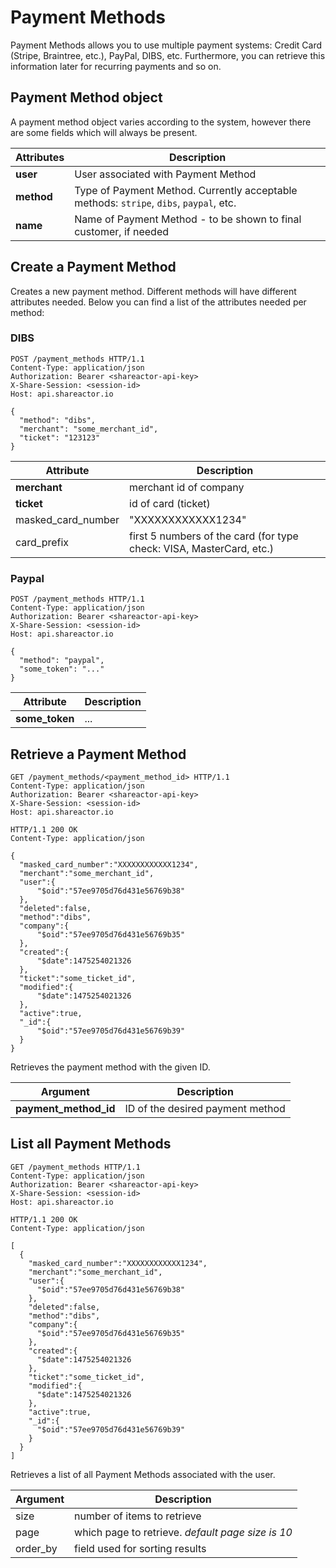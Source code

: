 # Payment Methods

Payment Methods allows you to use multiple payment systems: Credit Card (Stripe, Braintree, etc.), PayPal, DIBS, etc. Furthermore,
you can retrieve this information later for recurring payments and so on.

## Payment Method object

A payment method object varies according to the system, however there are some fields which will always be present.

Attributes | Description
---------- | -------
**user** | User associated with Payment Method
**method** | Type of Payment Method. Currently acceptable methods: `stripe`, `dibs`, `paypal`, etc.
**name** | Name of Payment Method - to be shown to final customer, if needed

## Create a Payment Method

Creates a new payment method. Different methods will have different attributes needed. Below you can find a list of the attributes needed per method:

### DIBS

``` http
POST /payment_methods HTTP/1.1
Content-Type: application/json
Authorization: Bearer <shareactor-api-key>
X-Share-Session: <session-id>
Host: api.shareactor.io

{
  "method": "dibs",
  "merchant": "some_merchant_id",
  "ticket": "123123"
}
```

Attribute | Description
---------- | -------
**merchant** | merchant id of company
**ticket** | id of card (ticket)
masked_card_number | "XXXXXXXXXXXX1234"
card_prefix | first 5 numbers of the card (for type check: VISA, MasterCard, etc.)

### Paypal

``` http
POST /payment_methods HTTP/1.1
Content-Type: application/json
Authorization: Bearer <shareactor-api-key>
X-Share-Session: <session-id>
Host: api.shareactor.io

{
  "method": "paypal",
  "some_token": "..."
}
```

Attribute | Description
---------- | -------
**some_token** | ...


## Retrieve a Payment Method

``` http
GET /payment_methods/<payment_method_id> HTTP/1.1
Content-Type: application/json
Authorization: Bearer <shareactor-api-key>
X-Share-Session: <session-id>
Host: api.shareactor.io
```

``` http
HTTP/1.1 200 OK
Content-Type: application/json

{
  "masked_card_number":"XXXXXXXXXXXX1234",
  "merchant":"some_merchant_id",
  "user":{
      "$oid":"57ee9705d76d431e56769b38"
  },
  "deleted":false,
  "method":"dibs",
  "company":{
      "$oid":"57ee9705d76d431e56769b35"
  },
  "created":{
      "$date":1475254021326
  },
  "ticket":"some_ticket_id",
  "modified":{
      "$date":1475254021326
  },
  "active":true,
  "_id":{
      "$oid":"57ee9705d76d431e56769b39"
  }
}
```

Retrieves the payment method with the given ID.

Argument | Description
---------- | -------
**payment_method_id** | ID of the desired payment method


## List all Payment Methods

``` http
GET /payment_methods HTTP/1.1
Content-Type: application/json
Authorization: Bearer <shareactor-api-key>
X-Share-Session: <session-id>
Host: api.shareactor.io
```

``` http
HTTP/1.1 200 OK
Content-Type: application/json

[
  {
    "masked_card_number":"XXXXXXXXXXXX1234",
    "merchant":"some_merchant_id",
    "user":{
      "$oid":"57ee9705d76d431e56769b38"
    },
    "deleted":false,
    "method":"dibs",
    "company":{
      "$oid":"57ee9705d76d431e56769b35"
    },
    "created":{
      "$date":1475254021326
    },
    "ticket":"some_ticket_id",
    "modified":{
      "$date":1475254021326
    },
    "active":true,
    "_id":{
      "$oid":"57ee9705d76d431e56769b39"
    }
  }
]
```

Retrieves a list of all Payment Methods associated with the user.

Argument | Description
---------- | -------
size | number of items to retrieve
page | which page to retrieve. _default page size is 10_
order_by | field used for sorting results
